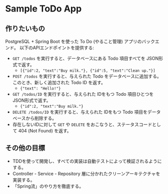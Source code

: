 # Sample ToDo App

## 作りたいもの

PostgreSQL + Spring Boot を使った To Do (やること管理) アプリのバックエンド。 以下のAPIエンドポイントを提供する:

  - `GET /todos` を実行すると、データベースにある Todo 項目すべてを JSON形式で返す。
    - ```[{"id":2, "text":"Buy milk."}, {"id":5, "text":"Clean up."}]```
  - `POST /todos` を実行すると、与えられた Todo をデータベースに追加する。
    このとき、新しく追加された Todo ID を返す。
    - ```{"text": "Hello!"}```
  - `GET /todos/ID` を実行すると、与えられた IDをもつ Todo 項目ひとつをJSON形式で返す。
    - ```{"id":2, "text":"Buy milk."}```
  - `DELETE /todos/ID` を実行すると、与えられた IDをもつ Todo 項目をデータベースから削除する。 
  - 存在しないIDに対して `GET` や `DELETE` をおこなうと、ステータスコードとして 404 (Not Found) を返す。

## その他の目標

  - TDDを使って開発し、すべての実装は自動テストによって検証されるようにする。
  - Controller - Service - Repository 層に分かれたクリーンアーキテクチャを実装する。
  - 「Spring流」のやり方を徹底する。
